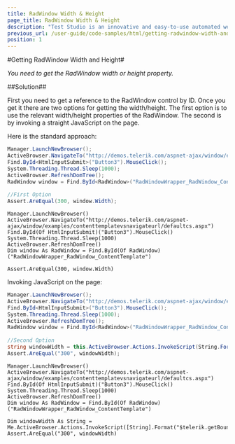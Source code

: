 ```yaml
---
title: RadWindow Width & Height
page_title: RadWindow Width & Height
description: "Test Studio is an innovative and easy-to-use automated web, WPF and load testing solution. Test Studio tests support essential technologies like ASP.NET AJAX, Silverlight, PHP and MVC. HTML5, Testing framework, functional testing, performance testing, load testing, exploratory testing, manual testing."
previous_url: /user-guide/code-samples/html/getting-radwindow-width-and-height.aspx, /user-guide/code-samples/html/getting-radwindow-width-and-height
position: 1
---
```

#Getting RadWindow Width and Height#

*You need to get the RadWindow width or height property.*

##Solution##

First you need to get a reference to the RadWindow control by ID. Once you get it there are two options for getting the width/height. The first option is to use the relevant width/height properties of the RadWindow. The second is by invoking a straight JavaScript on the page.

Here is the standard approach:

```C#
Manager.LaunchNewBrowser();
ActiveBrowser.NavigateTo("http://demos.telerik.com/aspnet-ajax/window/examples/contenttemplatevsnavigateurl/defaultcs.aspx");
Find.ById<HtmlInputSubmit>("Button3").MouseClick();
System.Threading.Thread.Sleep(1000);
ActiveBrowser.RefreshDomTree();
RadWindow window = Find.ById<RadWindow>("RadWindowWrapper_RadWindow_ContentTemplate");
 
//First Option
Assert.AreEqual(300, window.Width);
```
```VB
Manager.LaunchNewBrowser()
ActiveBrowser.NavigateTo("http://demos.telerik.com/aspnet-ajax/window/examples/contenttemplatevsnavigateurl/defaultcs.aspx")
Find.ById(Of HtmlInputSubmit)("Button3").MouseClick()
System.Threading.Thread.Sleep(1000)
ActiveBrowser.RefreshDomTree()
Dim window As RadWindow = Find.ById(Of RadWindow)("RadWindowWrapper_RadWindow_ContentTemplate")

Assert.AreEqual(300, window.Width)
```


Invoking JavaScript on the page:

```C#
Manager.LaunchNewBrowser();
ActiveBrowser.NavigateTo("http://demos.telerik.com/aspnet-ajax/window/examples/contenttemplatevsnavigateurl/defaultcs.aspx");
Find.ById<HtmlInputSubmit>("Button3").MouseClick();
System.Threading.Thread.Sleep(1000);
ActiveBrowser.RefreshDomTree();
RadWindow window = Find.ById<RadWindow>("RadWindowWrapper_RadWindow_ContentTemplate"); 
 
//Second Option
string windowWidth = this.ActiveBrowser.Actions.InvokeScript(String.Format("$telerik.getBounds($find('RadWindow_ContentTemplate').get_popupElement()).width"));
Assert.AreEqual("300", windowWidth);
```
```VB
Manager.LaunchNewBrowser()
ActiveBrowser.NavigateTo("http://demos.telerik.com/aspnet-ajax/window/examples/contenttemplatevsnavigateurl/defaultcs.aspx")
Find.ById(Of HtmlInputSubmit)("Button3").MouseClick()
System.Threading.Thread.Sleep(1000)
ActiveBrowser.RefreshDomTree()
Dim window As RadWindow = Find.ById(Of RadWindow)("RadWindowWrapper_RadWindow_ContentTemplate")

Dim windowWidth As String = Me.ActiveBrowser.Actions.InvokeScript([String].Format("$telerik.getBounds($find('RadWindow_ContentTemplate').get_popupElement()).width"))
Assert.AreEqual("300", windowWidth)
```


